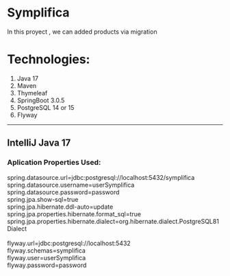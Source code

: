 # Symplifica

In this proyect , we can added products via migration

# Technologies:

1. Java 17
2. Maven
3. Thymeleaf
4. SpringBoot 3.0.5
5. PostgreSQL 14 or 15
6. Flyway


-------------------------------------------------------------

## IntelliJ Java 17

### Aplication Properties Used:

spring.datasource.url=jdbc:postgresql://localhost:5432/symplifica<br />
spring.datasource.username=userSymplifica<br />
spring.datasource.password=password<br />
spring.jpa.show-sql=true<br />
spring.jpa.hibernate.ddl-auto=update<br />
spring.jpa.properties.hibernate.format_sql=true<br />
spring.jpa.properties.hibernate.dialect=org.hibernate.dialect.PostgreSQL81Dialect<br />
<br />
flyway.url=jdbc:postgresql://localhost:5432<br />
flyway.schemas=symplifica<br />
flyway.user=userSymplifica<br />
flyway.password=password<br />

